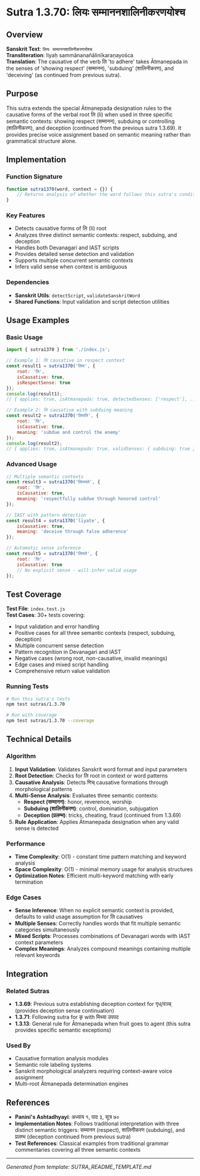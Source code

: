 # Sutra 1.3.70: लियः सम्माननशालिनीकरणयोश्च

## Overview

**Sanskrit Text**: `लियः सम्माननशालिनीकरणयोश्च`  
**Transliteration**: liyaḥ sammānanañālinīkaraṇayośca  
**Translation**: The causative of the verb लि 'to adhere' takes Ātmanepada in the senses of 'showing respect' (सम्मानन), 'subduing' (शालिनीकरण), and 'deceiving' (as continued from previous sutra).

## Purpose

This sutra extends the special Ātmanepada designation rules to the causative forms of the verbal root लि (li) when used in three specific semantic contexts: showing respect (सम्मानन), subduing or controlling (शालिनीकरण), and deception (continued from the previous sutra 1.3.69). It provides precise voice assignment based on semantic meaning rather than grammatical structure alone.

## Implementation

### Function Signature
```javascript
function sutra1370(word, context = {}) {
    // Returns analysis of whether the word follows this sutra's conditions
}
```

### Key Features
- Detects causative forms of लि (li) root
- Analyzes three distinct semantic contexts: respect, subduing, and deception
- Handles both Devanagari and IAST scripts
- Provides detailed sense detection and validation
- Supports multiple concurrent semantic contexts
- Infers valid sense when context is ambiguous

### Dependencies
- **Sanskrit Utils**: `detectScript`, `validateSanskritWord`
- **Shared Functions**: Input validation and script detection utilities

## Usage Examples

### Basic Usage
```javascript
import { sutra1370 } from './index.js';

// Example 1: लि causative in respect context
const result1 = sutra1370('लिय', {
    root: 'लि',
    isCausative: true,
    isRespectSense: true
});
console.log(result1); 
// { applies: true, isAtmanepada: true, detectedSenses: ['respect'], ... }

// Example 2: लि causative with subduing meaning
const result2 = sutra1370('लियति', {
    root: 'लि',
    isCausative: true,
    meaning: 'subdue and control the enemy'
});
console.log(result2); 
// { applies: true, isAtmanepada: true, validSenses: { subduing: true }, ... }
```

### Advanced Usage
```javascript
// Multiple semantic contexts
const result3 = sutra1370('लिययते', {
    root: 'लि',
    isCausative: true,
    meaning: 'respectfully subdue through honored control'
});

// IAST with pattern detection
const result4 = sutra1370('līyate', {
    isCausative: true,
    meaning: 'deceive through false adherence'
});

// Automatic sense inference
const result5 = sutra1370('लियते', {
    root: 'लि',
    isCausative: true
    // No explicit sense - will infer valid usage
});
```

## Test Coverage

**Test File**: `index.test.js`  
**Test Cases**: 30+ tests covering:
- Input validation and error handling
- Positive cases for all three semantic contexts (respect, subduing, deception)
- Multiple concurrent sense detection
- Pattern recognition in Devanagari and IAST
- Negative cases (wrong root, non-causative, invalid meanings)
- Edge cases and mixed script handling
- Comprehensive return value validation

### Running Tests
```bash
# Run this sutra's tests
npm test sutras/1.3.70

# Run with coverage
npm test sutras/1.3.70 --coverage
```

## Technical Details

### Algorithm
1. **Input Validation**: Validates Sanskrit word format and input parameters
2. **Root Detection**: Checks for लि root in context or word patterns
3. **Causative Analysis**: Detects णिच् causative formations through morphological patterns
4. **Multi-Sense Analysis**: Evaluates three semantic contexts:
   - **Respect (सम्मानन)**: honor, reverence, worship
   - **Subduing (शालिनीकरण)**: control, domination, subjugation
   - **Deception (प्रलम्भ)**: tricks, cheating, fraud (continued from 1.3.69)
5. **Rule Application**: Applies Ātmanepada designation when any valid sense is detected

### Performance
- **Time Complexity**: O(1) - constant time pattern matching and keyword analysis
- **Space Complexity**: O(1) - minimal memory usage for analysis structures
- **Optimization Notes**: Efficient multi-keyword matching with early termination

### Edge Cases
- **Sense Inference**: When no explicit semantic context is provided, defaults to valid usage assumption for लि causatives
- **Multiple Senses**: Correctly handles words that fit multiple semantic categories simultaneously
- **Mixed Scripts**: Processes combinations of Devanagari words with IAST context parameters
- **Complex Meanings**: Analyzes compound meanings containing multiple relevant keywords

## Integration

### Related Sutras
- **1.3.69**: Previous sutra establishing deception context for गृध्/वञ्च् (provides deception sense continuation)
- **1.3.71**: Following sutra for कृ with मिथ्या उपपद
- **1.3.13**: General rule for Ātmanepada when fruit goes to agent (this sutra provides specific semantic exceptions)

### Used By
- Causative formation analysis modules
- Semantic role labeling systems
- Sanskrit morphological analyzers requiring context-aware voice assignment
- Multi-root Ātmanepada determination engines

## References

- **Panini's Ashtadhyayi**: अध्याय १, पाद ३, सूत्र ७०
- **Implementation Notes**: Follows traditional interpretation with three distinct semantic triggers: सम्मानन (respect), शालिनीकरण (subduing), and प्रलम्भ (deception continued from previous sutra)
- **Test References**: Classical examples from traditional grammar commentaries covering all three semantic contexts

---

*Generated from template: SUTRA_README_TEMPLATE.md*
